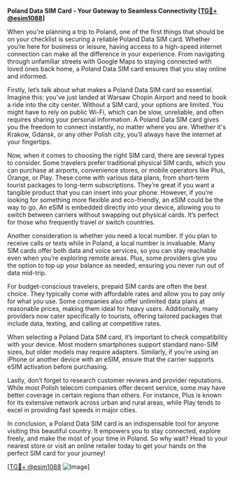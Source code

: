 **Poland Data SIM Card - Your Gateway to Seamless Connectivity [[TG💪+ @esim1088](https://t.me/s/esim1088)]**

When you're planning a trip to Poland, one of the first things that should be on your checklist is securing a reliable Poland Data SIM card. Whether you’re here for business or leisure, having access to a high-speed internet connection can make all the difference in your experience. From navigating through unfamiliar streets with Google Maps to staying connected with loved ones back home, a Poland Data SIM card ensures that you stay online and informed.

Firstly, let’s talk about what makes a Poland Data SIM card so essential. Imagine this: you’ve just landed at Warsaw Chopin Airport and need to book a ride into the city center. Without a SIM card, your options are limited. You might have to rely on public Wi-Fi, which can be slow, unreliable, and often requires sharing your personal information. A Poland Data SIM card gives you the freedom to connect instantly, no matter where you are. Whether it's Krakow, Gdansk, or any other Polish city, you’ll always have the internet at your fingertips.

Now, when it comes to choosing the right SIM card, there are several types to consider. Some travelers prefer traditional physical SIM cards, which you can purchase at airports, convenience stores, or mobile operators like Plus, Orange, or Play. These come with various data plans, from short-term tourist packages to long-term subscriptions. They’re great if you want a tangible product that you can insert into your phone. However, if you’re looking for something more flexible and eco-friendly, an eSIM could be the way to go. An eSIM is embedded directly into your device, allowing you to switch between carriers without swapping out physical cards. It’s perfect for those who frequently travel or switch countries.

Another consideration is whether you need a local number. If you plan to receive calls or texts while in Poland, a local number is invaluable. Many SIM cards offer both data and voice services, so you can stay reachable even when you’re exploring remote areas. Plus, some providers give you the option to top up your balance as needed, ensuring you never run out of data mid-trip.

For budget-conscious travelers, prepaid SIM cards are often the best choice. They typically come with affordable rates and allow you to pay only for what you use. Some companies also offer unlimited data plans at reasonable prices, making them ideal for heavy users. Additionally, many providers now cater specifically to tourists, offering tailored packages that include data, texting, and calling at competitive rates.

When selecting a Poland Data SIM card, it’s important to check compatibility with your device. Most modern smartphones support standard nano-SIM sizes, but older models may require adapters. Similarly, if you’re using an iPhone or another device with an eSIM, ensure that the carrier supports eSIM activation before purchasing.

Lastly, don’t forget to research customer reviews and provider reputations. While most Polish telecom companies offer decent service, some may have better coverage in certain regions than others. For instance, Plus is known for its extensive network across urban and rural areas, while Play tends to excel in providing fast speeds in major cities.

In conclusion, a Poland Data SIM card is an indispensable tool for anyone visiting this beautiful country. It empowers you to stay connected, explore freely, and make the most of your time in Poland. So why wait? Head to your nearest store or visit an online retailer today to get your hands on the perfect SIM card for your journey! 

[[TG💪+ @esim1088](https://t.me/s/esim1088) ![Image](https://i.postimg.cc/Y0z9fWf4/image.png)]